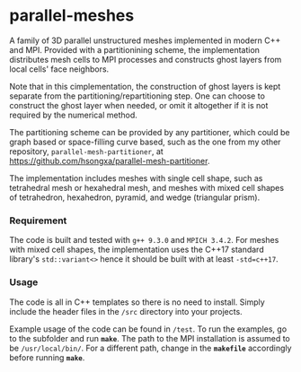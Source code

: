 # parallel-meshes
A family of 3D parallel unstructured meshes implemented in modern C++ and MPI. Provided with a partitionining scheme, the implementation distributes mesh cells to MPI processes and constructs ghost layers from local cells' face neighbors.

Note that in this cimplementation, the construction of ghost layers is kept separate from the partitioning/repartitioning step. One can choose to construct the ghost layer when needed, or omit it altogether if it is not required by the numerical method.

The partitioning scheme can be provided by any partitioner, which could be graph based or space-filling curve based, such as the one from my other repository, `parallel-mesh-partitioner`, at https://github.com/hsongxa/parallel-mesh-partitioner.

The implementation includes meshes with single cell shape, such as tetrahedral mesh or hexahedral mesh, and meshes with mixed cell shapes of tetrahedron, hexahedron, pyramid, and wedge (triangular prism).

### Requirement

The code is built and tested with `g++ 9.3.0` and `MPICH 3.4.2`. For meshes with mixed cell shapes, the implementation uses the C++17 standard library's `std::variant<>` hence it should be built with at least `-std=c++17`.

### Usage

The code is all in C++ templates so there is no need to install. Simply include the header files in the `/src` directory into your projects.

Example usage of the code can be found in `/test`. To run the examples, go to the subfolder and run **`make`**. The path to the MPI installation is assumed to be `/usr/local/bin/`. For a different path, change in the **`makefile`** accordingly before running **`make`**.
